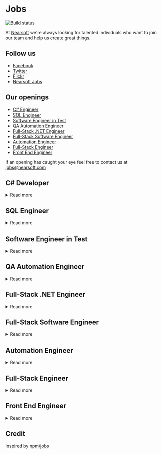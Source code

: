 # Jobs

[![Build status](https://img.shields.io/travis/Nearsoft/jobs.svg)](https://travis-ci.org/Nearsoft/jobs)

At [Nearsoft](https://nearsoft.com) we're always looking for talented individuals who want to join our team and help us create great things.

## Follow us

* [Facebook](https://www.facebook.com/NearsoftInc)
* [Twitter](https://twitter.com/nearsoft)
* [Flickr](https://www.flickr.com/photos/nearsoft)
* [Nearsoft Jobs](http://nearsoftjobs.com)

## Our openings

<!-- yaspeller ignore:start -->

* [C# Engineer](#c-engineer)
* [SQL Engineer](#sql-engineer)
* [Software Engineer in Test](#software-engineer-in-test)
* [QA Automation Engineer](#qa-automation-engineer)
* [Full-Stack .NET Engineer](#full-stack-net-engineer)
* [Full-Stack Software Engineer](#full-stack-software-engineer)
* [Automation Engineer](#automation-engineer)
* [Full-Stack Engineer](#full-stack-engineer)
* [Front End Engineer](#front-end-engineer)

<!-- yaspeller ignore:end -->

If an opening has caught your eye feel free to contact us at
[jobs@nearsoft.com](mailto:jobs@nearsoft.com) <!-- yaspeller ignore -->

## C# Developer

<details><summary>Read more</summary>

📈

As a Senior C# Developer, you will enhance our advisor technology using C#, HTML5, and CSS3. Embrace code quality by using modern testing tools like Cucumber. Experience the power of the cloud while using Amazon Web Services (AWS) to build out environments, run scenarios, and communicate between microservices.

### Responsibilities

* Work with a team of software engineers delivering projects as the “go to person”
* Develop & maintain customer facing web products and Back End services
* Writing unit tests and integration tests for max coverage
* Improve the design of the code as the product evolves
* Deploy and test code to ensure no defects
* Build out restful apis and consume third-party APIs
* Work with business operations to turn requirements into technical solutions

### Experience

* 5+ years of professional experience using C# and .Net framework
* 5+ years experience with WPF and WinForms
* 2+ years basic knowledge of JavaScript frameworks like, React.js, or JQuery
* HTML5, CSS, DOM traversal/manipulation, event capturing
* Familiarity with Ajax, partial page updates, and async request handling
* Experience working in an agile scrum development team
* Excellent communicator, amazing at documentation
* Knowledge of SQL Server is a plus
* Knowledge of AWS Elastic Beanstalk is a plus

</details>


## SQL Engineer

<details><summary>Read more</summary>

📊

### Responsibilities

* Create ETL process to extract data from relational database (SQL Server primarily)
* Load and transform data into Vertica
* Develop process to extract change records from source systems
* Experience working with and parsing JSON and XML

### Required Skills

* Strong ETL experience
* Strong SQL experience
* Strong relational database experience
* Strong verbal and written communication skills
* C# experience

### Desired Skills

* SQL Server T-SQL
* SQL Server Integration Services
* Vertica/PostgreSQL

</details>


## Software Engineer in Test

<details><summary>Read more</summary>

✈️

The QA Automation Engineer will be a member of QA team that is responsible for creating reusable test software aimed to improve functional test coverage, schedule efficiency and reduce manual test dependency.
The person filling this position will be recognized as a key individual contributor with technical focus on providing QA automation solutions and functional QA support.
Solid software engineering background and previous test automation experience is must.
QA Automation Engineer will work with our Software Quality Assurance & Development teams to design, develop and run system test solutions.

### Key responsibilities

* API, Functional and GUI test automation using open source QA automation framework as Selenium
* Run, maintain and extend automated test coverage using Selenium
* Maintain test suite, specifications, reports etc using test management tools like TestLink, QaTraq, TargetProcess or XStudio
* Define and track quality assurance metrics such as defect densities and open defect counts
* Communicate information effectively cross-functionally
* Provide QA support to internal customers as necessary
* Collaborate with our Engineering teams on best practices, process changes and standards as part of continuous process improvement

### About you

* Minimum 4 years of hands on experience in QA automation for unit, TestNG, functional, Web UI and performance testing for complex client server or high volume web applications
* 2 years coding experience in Java as a developer or test developer. Working knowledge of JSP, Servlets, Spring, MVC and Java enterprise applications
* Minimum 2 years of hands on experience with Selenium
* 2 years of experience in at least one of the API/Unit test automation frameworks. viz. JUnit, TestNG, HttpUnit, HtmlUnit, Mocking frameworks - EasyMock or JMockit
* 2 years of experience in one of the test and Project management tools like - TargetProcess, TestLink, STAF, QaTraq
* Proficient in QA methodologies, and various stages of software quality assurance including black-box/white-box/gray-box, configuration, performance testing, requirements analysis, test planning, reporting/control and root cause analysis
* Test automation development experience, both functional automation and performance automation, using open source tools or Java-based home-grown tools is strongly preferred
* Must have implemented maintainable automation frameworks and test suites using Selenium
* Good understanding of SQL, HTML, CSS, JavaScript, Spring, Hibernate, XML, HTTP, Shell scripting, debugging tools like Firebug, Charles, Internet Explorer Developer tools and code profiling tools like JProfiler
* Experienced in using various bug tracking, source control and build release tools, like JIRA, SVN, Git, Ant, Hudson, Jenkins, TargetProcess, etc.
* Organized and process oriented individual with ability to maintain excellent process/testing/build release documentation and reports
* Previous experience with Hudson/Jenkins is preferred but not required
* Ability to adapt and willingness to learn new technology or techniques

</details>


## QA Automation Engineer

<details><summary>Read more</summary>

💰

We are looking for a QA Automation Engineer to join our awesome engineering team.
We are a lean, tightly-knit team looking for an independent, hands-on problem solver who can apply creative, non-traditional ideas to raw data in order to come up with high-impact solutions for the under served population we target.

### Responsibilities

<!-- yaspeller ignore:start -->
<!--alex disable execution-->
<!-- yaspeller ignore:end -->

* Responsible for organizing and overseeing testing for custom lending solutions
* Specific duties include: evaluating project specifications and requirements; gaining SME level knowledge of solutions
* Identifying gaps between implementation and the customer system; providing QA deliverables; supporting QA testing team during test execution phases
* Reviewing and reporting on test execution status; reviewing and managing bug status reports
* Directing integration testing across Front End clients, Web app servers, core servers, databases, third-party connectors, Web services, and SMS messaging and aggregators as needed
* Duties also include identifying and validating security and planning and performing data migration testing; performing tests on reporting and data extract consoles
* Complying and executing complex SQL queries in order to perform database testing; Understanding, and where needed, coding testing components in Python/Perl/Java
* Leading, managing and prioritizing multiple projects in QA
* Performing deployments to QA and validating deployments to production environments; and supporting continuous improvement through the use of tools and improved process

<!-- yaspeller ignore:start -->
<!--alex enable execution-->
<!-- yaspeller ignore:end -->

### Desired Skills/Requirements

* 2 years of QA Automation experience
* Proficiency working with client-server layered architecture environment involving front-end consumer clients
* Experience working with Web app servers, core servers, Back End databases, third party and financial back-end system integration coordinators, and REST and SOAP based Web services APIs
* Proficiency working with real-time, high availability applications and Automation experience using SoapUI or other industry tools are also required
* Great communicator, self-starter and eager to learn in the fast-paced environment
* Java, REST API, UI Test Automation- web, hybrid apps, API Test Automation
* JMeter, Selenium, Appium, TestNG, performance testing, gray box testing, Continuous Integration (CI/CD)
* Database testing, Mobile testing, JavaScript, Ansible & Compensation

</details>


## Full-Stack .NET Engineer

<details><summary>Read more</summary>

⛷

### Skills

* C# and .NET ecosystem
* Node.js 8
* ES6
* Inferno.js
* Bootstrap
* Express 4
* MongoDB
* jQuery, HTML and CSS
* Great knowledge and experience in JavaScript
* Experience with Git
* Microservices architecture

</details>


## Full-Stack Software Engineer

<details><summary>Read more</summary>

👓

The challenges include processing complex documents and empowering enterprises by extracting, transforming and managing large volumes of data.
As we grow our team, we are looking for someone that can broaden our expertise in building secure and scalable systems.

### Responsibilities

* Collaborate with cross functional teams to understand scope and use cases for product features and deliver products that are well tested
* Support the release planning by understanding the details (effort, risk, priority) of the planned features
* Ship clean, reusable code in extensible and robustly-tested components
* Perform peer code reviews as part of everyday workflow
* Keep on top of task and bug management system for assigned issues each sprint as well as estimating and assessing priority
* Troubleshooting production issues and implementing resilient fixes to prevent future issues

### Qualifications

* 5+ years of professional experience building Web and Back End applications
* Ability to write understandable, testable, and secure code with an eye towards maintainability
* Strong computer science fundamentals: data structures, algorithms, and distributed systems
* Capable of wearing multiple hats and take pride in getting stuff done
* Ability to collaborate closely with Product, Design, and QA to spec, build, test and deploy new features with high quality
* B.S. in Computer Science or related field, or equivalent training or work experience
* Ability to work in fast paced environment with a strong sense of empathy for teammates

### Good to have

* Some experience with Front End technologies - JavaScript, CSS, AngularJS, etc.
* Experience with AWS services and technologies
* Experience in a SaaS environment that has an Agile development process is a huge plus

### Skills & Tools

* Python, JavaScript (AngularJS, Backbone.js), Database & SQL (PostgreSQL)
* Amazon Web Services (AWS), Django framework, REST API
* Jenkins, Test case management tool (TestRail), JIRA

</details>


## Automation Engineer

<details><summary>Read more</summary>

👓

We are looking for developers who are adept at building systems and environments to test software and make it more secure, scalable and reliable.
Responsibilities include expanding our automated testing and deployment framework while designing and implementing functional, system and performance tests.

### Responsibilities

* Cross Functional teams collaboration to understand scope and use cases for product features and deliver products that are well tested
* Maintain & improve existing automated test scripts, and continue to expand our test coverage
* Responsible for functional and system testing of our products
* Design test plans, test matrix and test cases for enterprise-level AI web applications, and be the key product quality gate keeper of our releases
* Maintain and expand regression, acceptance test scenarios
* Troubleshoot and debug automation unsuccessful jobs
* Diagnose problems to report detailed bugs in JIRA, and own test reports (i.e. bug trends, release test report, etc.)

### Qualifications

* 5+ years software industry experience
* 3+ years experience in Software Test Engineering and Automation
* Familiarity with Selenium and Jenkins
* Familiarity with Object Oriented Programming using Python
* Hands-on experience working with relational databases (PostgreSQL)
* Experience testing software at REST API level

### Good to have

* Experience with AWS services and technologies
* Experience with Atlassian products like JIRA
* Experience in a SaaS environment that has an Agile development process is a huge plus

### Skills & tools

* JavaScript, Database & SQL (PostgreSQL)
* Amazon Web Services (AWS), REST API
* Jenkins, Selenium, Test case management tool (TestRail), JIRA

</details>


## Full-Stack Engineer

<details><summary>Read more</summary>

🏚

### Description

We are looking for a Full-Stack Engineer for a fast-paced tech startup working in the affordable housing industry by creating safe, attractive, and respectable shared living environments.
If you're motivated by the conviction that people working full time should have a decent place to live, and want to do something about it, come join us.

### What you'll do

* Full-Stack Web/Mobile development with a variety of languages including but not limited to Python, JavaScript, HTML, etc.
* Implement web or mobile interfaces using React.js and React Native
* Work closely with our Product Manager and Designer to define feature specifications and build the next generation of products leveraging frameworks such as Django, React.js, and React Native
* Work closely with operations and infrastructure to build and scale Back End services
* Build report interfaces and data feeds

### What we're looking for

* 3+ years programming experience and also with relational databases and SQL
* 3+ years experience with full Web stack technologies, including many of the following:
    * Python (Django or Flask experience is a perk)
    * GraphQL
    * React.js
    * Redux
    * Azure or AWS
    * Git
* Ability to deconstruct problems into small pieces and quickly build and test each component
* Interest and ability to learn other coding languages as needed
* Past projects viewable on GitHub/BitBucket/GitLab

</details>


## Front End Engineer

<details><summary>Read more</summary>

💸

A Front End JavaScript who is excited about becoming a core and early member of a team.
This role will accelerate our Front End development by building new and exciting features as we expand a platform that supports 150+ countries.

### Web Front End Specialist

* Deep expertise and knowledge of the React.js ecosystem to create modular, reusable components
* Experience with Redux for front-end state management
* Clean CSS without heavy reliance on frameworks
* Takes a pragmatic approach to test-driven development (unit tests, component tests, integration tests)
* Can write clean code quickly
* Experience with data visualization and/or interest in finance is a plus

### Skills

* React.js
* Webpack
* Redux
* HTML/CSS/Javascript
* Node.js

</details>

## Credit

Inspired by [npm/jobs](https://github.com/npm/jobs)
